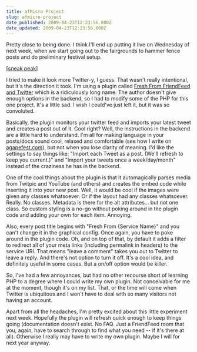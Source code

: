 ```yaml
---
title: afMicro Project
slug: afmicro-project
date_published: 2009-04-23T12:23:56.000Z
date_updated: 2009-04-23T12:23:56.000Z
---
```


Pretty close to being done. I think I'll end up putting it live on Wednesday of next week, when we start going out to the fairgrounds to hammer fence posts and do preliminary festival setup.

[[sneak peak](http://img.skitch.com/20090423-kkcp1ha5rm1h54rwb5g6rr5ymi.jpg)]

I tried to make it look more Twitter-y, I guess. That wasn't really intentional, but it's the direction it took. I'm using a plugin called [Fresh From FriendFeed and Twitter](http://www.hitching.net/fresh-from-friendfeed-and-twitter) which is a ridiculously long name. The author doesn't give enough options in the backend, so I had to modify some of the PHP for this one project. It's a little sad. I wish I could've just left it, but it was so convoluted.

Basically, the plugin monitors your twitter feed and imports your latest tweet and creates a post out of it. Cool right? Well, the instructions in the backend are a little hard to understand. I'm all for making language in your posts/docs sound cool, relaxed and comfortable (see how I write on [agapefest.com](http://www.agapefest.com)), but not when you lose clarity of meaning. I'd like the settings to say things like: "Import each Tweet as a post. (We'll refresh to keep you current.)" and "Import your tweets once a week/day/month" instead of the craziness he has in the backend.

One of the cool things about the plugin is that it automagically parses media from Twitpic and YouTube (and others) and creates the embed code while inserting it into your new post. Well, it would be cool if the images were given any classes whatsoever. Or if the layout had any classes whatsoever. Really. No classes. Metadata is there for the alt attributes... but not one class. So custom styling is a no-go without poking around in the plugin code and adding your own for each item. Annoying.

Also, every post title begins with "Fresh From {Service Name}" and you can't change it in the graphical config. Once again, you have to poke around in the plugin code. Oh, and on top of that, by default it adds a filter to redirect all of your meta links (including permalink in headers) to the service URI. That means "leave a comment" takes you out to Twitter to leave a reply. And there's not option to turn it off. It's a cool idea, and definitely useful in some cases. But a on/off option would be killer.

So, I've had a few annoyances, but had no other recourse short of learning PHP to a degree where I could write my own plugin. Not conceivable for me at the moment, though it's on my list. That, or the time will come when Twitter is ubiquitous and I won't have to deal with so many visitors not having an account.

Apart from all the headaches, I'm pretty excited about this little experiment next week. Hopefully the plugin will refresh quick enough to keep things going (documentation doesn't exist. No FAQ. Just a FriendFeed room that you, again, have to search through to find what you need -- if it's there at all). Otherwise I really may have to write my own plugin. Maybe I will for next year anyway.
